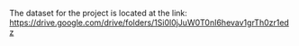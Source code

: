 The dataset for the project is located at the link:
https://drive.google.com/drive/folders/1Si0l0jJuW0T0nI6hevav1grTh0zr1edz
